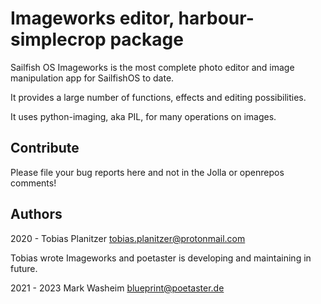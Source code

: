 # Imageworks editor, harbour-simplecrop package

Sailfish OS Imageworks is the most complete photo editor and image manipulation app for SailfishOS to date. 

It provides a large number of functions, effects and editing possibilities.

It uses python-imaging, aka PIL, for many operations on images.

## Contribute

Please file your bug reports here and not in the Jolla or openrepos comments!

## Authors

2020 - Tobias Planitzer <tobias.planitzer@protonmail.com>

Tobias wrote Imageworks and poetaster is developing and maintaining in future.
 
2021 - 2023 Mark Washeim <blueprint@poetaster.de>


